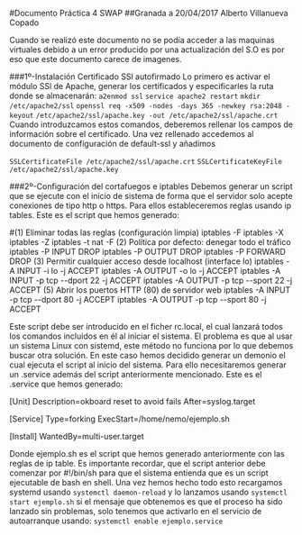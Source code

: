 #Documento Práctica 4 SWAP
##Granada a 20/04/2017 Alberto Villanueva Copado

Cuando se realizó este documento no se podía acceder a las maquinas virtuales debido a un error producido por una actualización del S.O es por eso que este documento carece de imagenes.

###1º-Instalación Certificado SSl autofirmado
Lo primero es activar el módulo SSl de Apache, generar los certificados y especificarles la ruta donde se almacenarán:
`a2enmod ssl`
`service apache2 restart`
`mkdir /etc/apache2/ssl`
`openssl req -x509 -nodes -days 365 -newkey rsa:2048 -keyout`
`/etc/apache2/ssl/apache.key -out /etc/apache2/ssl/apache.crt`
Cuando introduzcamos estos comandos, deberemos rellenar los campos de información sobre el certificado. Una vez rellenado accedemos al documento de configuración de default-ssl y añadimos 

`SSLCertificateFile /etc/apache2/ssl/apache.crt`
`SSLCertificateKeyFile /etc/apache2/ssl/apache.key`

###2º-Configuración del cortafuegos e iptables
Debemos generar un script que se ejecute con el inicio de sistema de forma que el servidor solo acepte conexiones de tipo http o https. Para ellos estableceremos reglas usando ip tables.
Este es el script que hemos generado:

#(1) Eliminar todas las reglas (configuración limpia)
iptables -F
iptables -X
iptables -Z
iptables -t nat -F
 (2) Política por defecto: denegar todo el tráfico
iptables -P INPUT DROP
iptables -P OUTPUT DROP
iptables -P FORWARD DROP
 (3) Permitir cualquier acceso desde localhost (interface lo)
iptables -A INPUT -i lo -j ACCEPT
iptables -A OUTPUT -o lo -j ACCEPT
iptables -A INPUT -p tcp --dport 22 -j ACCEPT
iptables -A OUTPUT -p tcp --sport 22 -j ACCEPT
 (5) Abrir los puertos HTTP (80) de servidor web
iptables -A INPUT -p tcp --dport 80 -j ACCEPT
iptables -A OUTPUT -p tcp --sport 80 -j ACCEPT
 
Este script debe ser introducido en el ficher rc.local, el cual lanzará todos los comandos incluidos en él al iniciar el sistema. El problema es que al usar un sistema Linux con sistemd, este método no funciona por lo que debemos buscar otra solución.
En este caso hemos decidido generar un demonio el cual ejecuta el script al inicio del sistema. Para ello necesitaremos generar un .service además del script anteriormente mencionado.
Este es el .service que hemos generado:

[Unit]
Description=okboard reset to avoid fails
After=syslog.target

[Service]
Type=forking
ExecStart=/home/nemo/ejemplo.sh

[Install]
WantedBy=multi-user.target

Donde ejemplo.sh es el script que hemos generado anteriormente con las reglas de ip table. Es importante recordar, que el script anterior debe comenzar por  #!/bin/sh para que el sistema entienda que es un script ejecutable de bash en shell.
Una vez hemos hecho todo esto recargamos systemd usando
`systemctl daemon-reload`
y lo lanzamos usando
`systemctl start ejemplo.sh`
si el mensaje que obtenemos es que el proceso ha sido lanzado sin problemas, solo tenemos que activarlo en el servicio de autoarranque usando:
`systemctl enable ejemplo.service`



